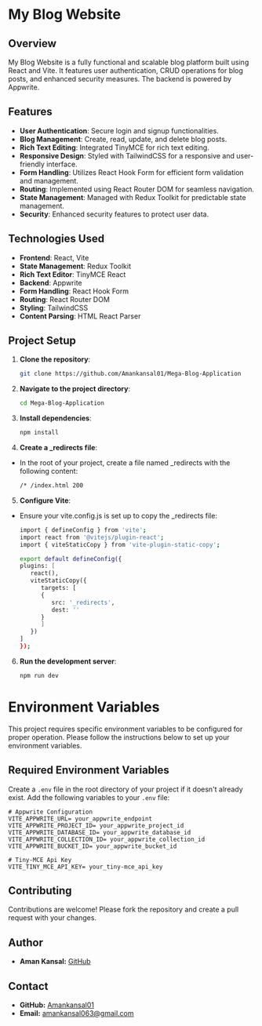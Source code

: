 
# My Blog Website

## Overview

My Blog Website is a fully functional and scalable blog platform built using React and Vite. It features user authentication, CRUD operations for blog posts, and enhanced security measures. The backend is powered by Appwrite.


## Features

- **User Authentication**: Secure login and signup functionalities.
- **Blog Management**: Create, read, update, and delete blog posts.
- **Rich Text Editing**: Integrated TinyMCE for rich text editing.
- **Responsive Design**: Styled with TailwindCSS for a responsive and user-friendly interface.
- **Form Handling**: Utilizes React Hook Form for efficient form validation and management.
- **Routing**: Implemented using React Router DOM for seamless navigation.
- **State Management**: Managed with Redux Toolkit for predictable state management.
- **Security**: Enhanced security features to protect user data.

## Technologies Used

- **Frontend**: React, Vite
- **State Management**: Redux Toolkit
- **Rich Text Editor**: TinyMCE React
- **Backend**: Appwrite
- **Form Handling**: React Hook Form
- **Routing**: React Router DOM
- **Styling**: TailwindCSS
- **Content Parsing**: HTML React Parser

## Project Setup

1. **Clone the repository**:
   ```sh
   git clone https://github.com/Amankansal01/Mega-Blog-Application
   ```
2. **Navigate to the project directory**:
   ```sh
   cd Mega-Blog-Application
   ```
3. **Install dependencies**:
   ```sh
   npm install
   ```
4. **Create a _redirects file**:
- In the root of your project, create a file named _redirects with the following content:
   ```sh
   /* /index.html 200
   ```
5. **Configure Vite**:
- Ensure your vite.config.js is set up to copy the _redirects file:
   ```sh
   import { defineConfig } from 'vite';
   import react from '@vitejs/plugin-react';
   import { viteStaticCopy } from 'vite-plugin-static-copy';

   export default defineConfig({
   plugins: [
      react(),
      viteStaticCopy({
         targets: [
         {
            src: '_redirects',
            dest: ''
         }
         ]
      })
   ]
   });
   ```
   
6. **Run the development server**:
   ```sh
   npm run dev
   ```

# Environment Variables

This project requires specific environment variables to be configured for proper operation. Please follow the instructions below to set up your environment variables.

## Required Environment Variables

Create a `.env` file in the root directory of your project if it doesn't already exist. Add the following variables to your `.env` file:

```env
# Appwrite Configuration
VITE_APPWRITE_URL= your_appwrite_endpoint
VITE_APPWRITE_PROJECT_ID= your_appwrite_project_id
VITE_APPWRITE_DATABASE_ID= your_appwrite_database_id
VITE_APPWRITE_COLLECTION_ID= your_appwrite_collection_id
VITE_APPWRITE_BUCKET_ID= your_appwrite_bucket_id

# Tiny-MCE Api Key
VITE_TINY_MCE_API_KEY= your_tiny-mce_api_key
```
## Contributing

Contributions are welcome! 
Please fork the repository and create a pull request with your changes.
## Author

- **Aman Kansal:** [GitHub](https://github.com/Amankansal01)

## Contact

- **GitHub:** [Amankansal01](https://github.com/Amankansal01)
- **Email:** amankansal063@gmail.com


